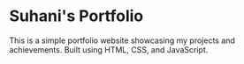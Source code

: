 # Suhani's Portfolio
This is a simple portfolio website showcasing my projects and achievements. Built using HTML, CSS, and JavaScript.
